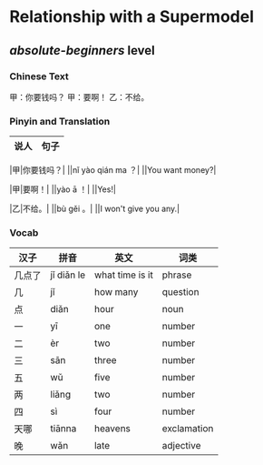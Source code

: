 # Relationship with a Supermodel
## *absolute-beginners* level

### Chinese Text
甲：你要钱吗？
甲：要啊！
乙：不给。

### Pinyin and Translation
|说人|句子|
|----|----|

|甲|你要钱吗？|
||nǐ yào qián ma ？|
||You want money?|

|甲|要啊！|
||yào ā ！|
||Yes!|

|乙|不给。|
||bù gěi 。|
||I won't give you any.|
### Vocab
|汉子|拼音|英文|词类|
|----|----|----|----|
|几点了|jǐ diǎn le|what time is it|phrase|
|几|jǐ|how many|question|
|点|diǎn|hour|noun|
|一|yī|one|number|
|二|èr|two|number|
|三|sān|three|number|
|五|wǔ|five|number|
|两|liǎng|two|number|
|四|sì|four|number|
|天哪|tiānna|heavens|exclamation|
|晚|wǎn|late|adjective|